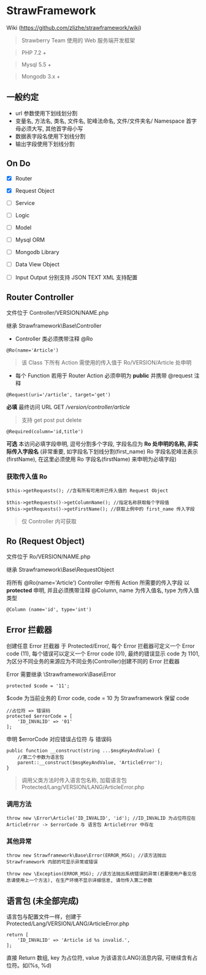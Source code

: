 # StrawFramework

Wiki (https://github.com/zlizhe/strawframework/wiki)

> Strawberry Team 使用的 Web 服务端开发框架

> PHP 7.2 +

> Mysql 5.5 +

> Mongodb 3.x +

## 一般约定

* url 参数使用下划线划分割
* 变量名, 方法名, 类名, 文件名, 驼峰法命名, 文件/文件夹名/ Namespace 首字母必须大写, 其他首字母小写
* 数据表字段名使用下划线分割
* 输出字段使用下划线分割

## On Do

- [x] Router

- [x] Request Object

- [ ] Service

- [ ] Logic

- [ ] Model

- [ ] Mysql ORM

- [ ] Mongodb Library

- [ ] Data View Object

- [ ] Input Output 分别支持 JSON TEXT XML 支持配置


## Router Controller

文件位于 Controller/VERSION/NAME.php

继承 Strawframework\Base\Controller

* Controller 类必须携带注释 @Ro

```
@Ro(name='Article')
```

> 该 Class 下所有 Action 需使用的传入值于 Ro/VERSION/Article 处申明

* 每个 Function 若用于 Router Action 必须申明为 **public** 并携带 @request 注释

```
@Request(uri='/article', target='get')
```

**必填** 最终访问 URL GET */version/controller/article*

> 支持 get post put delete

```
@Required(column='id,title')
```

**可选** 本访问必填字段申明, 逗号分割多个字段, 字段名应为 **Ro 处申明的名称, 非实际传入字段名** (非常重要, 如字段名下划线分割(first_name) Ro 字段名驼峰法表示(firstName), 在这里必须使用 Ro 字段名(firstName) 来申明为必填字段)

### 获取传入值 Ro

```
$this->getRequests(); //含有所有可用并已传入值的 Request Object 
```

```
$this->getRequests()->getColumnName(); //指定名称获取每个字段值
$this->getRequests()->getFirstName(); //获取上例中的 first_name 传入字段
```
>仅 Controller 内可获取


## Ro (Request Object)

文件位于 Ro/VERSION/NAME.php

继承 Strawframework\Base\RequestObject

将所有 @Ro(name='Article') Controller 中所有 Action 所需要的传入字段 以 **protected** 申明, 并且必须携带注释 @Column, name 为传入值名, type 为传入值类型

```
@Column (name='id', type='int')
```

## Error 拦截器

创建任意 Error 拦截器 于 Protected/Error/, 每个 Error 拦截器可定义一个 Error code (11), 每个错误可以定义一个 Error code (01), 最终的错误显示 code 为 1101, 为区分不同业务的来源应为不同业务(Controller)创建不同的 Error 拦截器

Error 需要继承 \Strawframework\Base\Error

```
protected $code = '11';
```
$code 为当前业务的 Error code, code = 10 为 Strawframework 保留 code

```
//占位符 => 错误码
protected $errorCode = [
    'ID_INVALID' => '01'
];
```

申明 $errorCode 对应错误占位符 与 错误码

```
public function __construct(string ...$msgKeyAndValue) {
    //第二个参数为语言包 
    parent::__construct($msgKeyAndValue, 'ArticleError');
}
```

> 调用父类方法时传入语言包名称, 加载语言包 Protected/Lang/VERSION/LANG/ArticleError.php

### 调用方法

```
throw new \Error\Article('ID_INVALID', 'id'); //ID_INVALID 为占位符应在 ArticleError -> $errorCode 与 语言包 ArticleError 中存在
```

### 其他异常
```
throw new Strawframework\Base\Error(ERROR_MSG); //该方法抛出 Strawframework 内部的可显示异常或错误

throw new \Exception(ERROR_MSG); //该方法抛出系统错误的异常(若要使用户看见信息请使用上一个方法), 在生产环境不显示详细信息, 请勿传入第二参数
```

## 语言包 (未全部完成)

语言包与配置文件一样，创建于 Protected/Lang/VERSION/LANG/ArticleError.php

```
return [
    'ID_INVALID' => 'Article id %s invalid.',
];
```

直接 Return 数组, key 为占位符, value 为该语言(LANG)消息内容, 可继续含有占位符。如(%s, %d)
